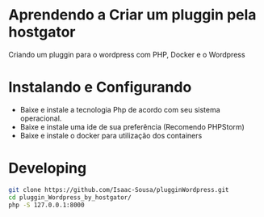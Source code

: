# Aprendendo a Criar um pluggin pela hostgator
 Criando um pluggin para o wordpress com PHP, Docker e o Wordpress

# Instalando e Configurando
- Baixe e instale a tecnologia Php de acordo com seu sistema operacional.
- Baixe e instale uma ide de sua preferência (Recomendo PHPStorm) 
- Baixe e instale o docker para utilização dos containers

# Developing
````bash
git clone https://github.com/Isaac-Sousa/plugginWordpress.git
cd pluggin_Wordpress_by_hostgator/
php -S 127.0.0.1:8000
````

